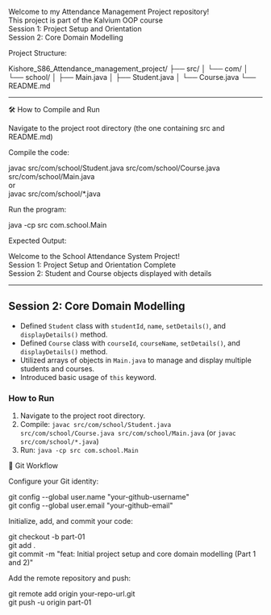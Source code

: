Welcome to my Attendance Management Project repository!  
This project is part of the Kalvium OOP course  
Session 1: Project Setup and Orientation  
Session 2: Core Domain Modelling

Project Structure:

Kishore_S86_Attendance_management_project/
├── src/
│ └── com/
│ └── school/
│ ├── Main.java
│ ├── Student.java
│ └── Course.java
└── README.md

---

🛠 How to Compile and Run

Navigate to the project root directory (the one containing src and README.md)

Compile the code:

javac src/com/school/Student.java src/com/school/Course.java src/com/school/Main.java  
or  
javac src/com/school/\*.java

Run the program:

java -cp src com.school.Main

Expected Output:

Welcome to the School Attendance System Project!  
Session 1: Project Setup and Orientation Complete  
Session 2: Student and Course objects displayed with details

---

## Session 2: Core Domain Modelling

- Defined `Student` class with `studentId`, `name`, `setDetails()`, and `displayDetails()` method.
- Defined `Course` class with `courseId`, `courseName`, `setDetails()`, and `displayDetails()` method.
- Utilized arrays of objects in `Main.java` to manage and display multiple students and courses.
- Introduced basic usage of `this` keyword.

### How to Run

1. Navigate to the project root directory.
2. Compile: `javac src/com/school/Student.java src/com/school/Course.java src/com/school/Main.java` (or `javac src/com/school/*.java`)
3. Run: `java -cp src com.school.Main`

📝 Git Workflow

Configure your Git identity:

git config --global user.name "your-github-username"  
git config --global user.email "your-github-email"

Initialize, add, and commit your code:

git checkout -b part-01  
git add .  
git commit -m "feat: Initial project setup and core domain modelling (Part 1 and 2)"

Add the remote repository and push:

git remote add origin your-repo-url.git  
git push -u origin part-01
